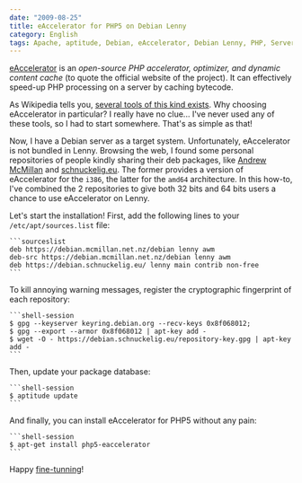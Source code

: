 ```yaml
---
date: "2009-08-25"
title: eAccelerator for PHP5 on Debian Lenny
category: English
tags: Apache, aptitude, Debian, eAccelerator, Debian Lenny, PHP, Server
---
```


[eAccelerator](https://eaccelerator.net) is an _open-source PHP accelerator,
optimizer, and dynamic content cache_ (to quote the official website of the
project). It can effectively speed-up PHP processing on a server by caching
bytecode.

As Wikipedia tells you,
[several tools of this kind exists](https://wikipedia.org/wiki/List_of_PHP_accelerators).
Why choosing eAccelerator in particular? I really have no clue... I've never
used any of these tools, so I had to start somewhere. That's as simple as that!

Now, I have a Debian server as a target system. Unfortunately, eAccelerator is
not bundled in Lenny. Browsing the web, I found some personal repositories of
people kindly sharing their deb packages, like
[Andrew McMillan](https://andrew.mcmillan.net.nz/node/70) and
[schnuckelig.eu](https://www.schnuckelig.eu/blog/debian-lenny-eaccelerator-packages-amd64-20090527).
The former provides a version of eAccelerator for the `i386`, the latter for the
`amd64` architecture. In this how-to, I've combined the 2 repositories to give
both 32 bits and 64 bits users a chance to use eAccelerator on Lenny.

Let's start the installation! First, add the following lines to your
`/etc/apt/sources.list` file:

    ```sourceslist
    deb https://debian.mcmillan.net.nz/debian lenny awm
    deb-src https://debian.mcmillan.net.nz/debian lenny awm
    deb https://debian.schnuckelig.eu/ lenny main contrib non-free
    ```

To kill annoying warning messages, register the cryptographic fingerprint of
each repository:

    ```shell-session
    $ gpg --keyserver keyring.debian.org --recv-keys 0x8f068012;
    $ gpg --export --armor 0x8f068012 | apt-key add -
    $ wget -O - https://debian.schnuckelig.eu/repository-key.gpg | apt-key add -
    ```

Then, update your package database:

    ```shell-session
    $ aptitude update
    ```

And finally, you can install eAccelerator for PHP5 without any pain:

    ```shell-session
    $ apt-get install php5-eaccelerator
    ```

Happy [fine-tunning](https://eaccelerator.net/wiki/Settings)!
